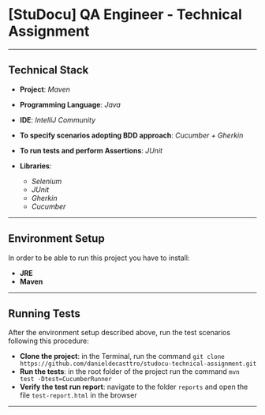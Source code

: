 # **[StuDocu] QA Engineer - Technical Assignment**

---
## Technical Stack

* **Project**: *Maven*
* **Programming Language**: *Java*
* **IDE**: *IntelliJ Community*
* **To specify scenarios adopting BDD approach**: *Cucumber + Gherkin*
* **To run tests and perform Assertions**: *JUnit*

* **Libraries**:
  * *Selenium*
  * *JUnit*
  * *Gherkin*
  * *Cucumber*

---

## Environment Setup

In order to be able to run this project you have to install:

* **JRE**
* **Maven**

---

## Running Tests

After the environment setup described above, run the test scenarios following this procedure:

* **Clone the project**: in the Terminal, run the command ```git clone https://github.com/danieldecasttro/studocu-technical-assignment.git```
* **Run the tests**: in the root folder of the project run the command  ```mvn test -Dtest=CucumberRunner```
* **Verify the test run report**: navigate to the folder ```reports``` and open the file ```test-report.html``` in the browser

---
